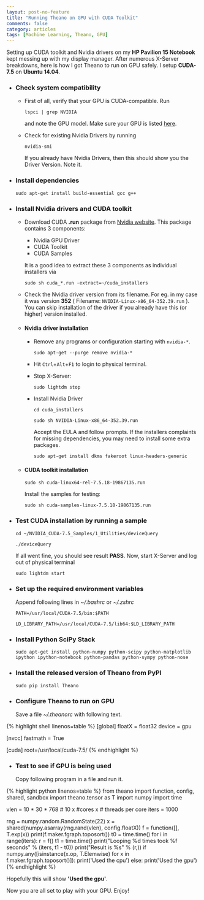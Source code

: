 ```yaml
---
layout: post-no-feature
title: "Running Theano on GPU with CUDA Toolkit"
comments: false
category: articles
tags: [Machine Learning, Theano, GPU]
---
```


Setting up CUDA toolkit and Nvidia drivers on my **HP Pavilion 15 Notebook** kept messing up with my display manager. After numerous X-Server breakdowns, here is how I got Theano to run on GPU safely. I setup **CUDA-7.5** on **Ubuntu 14.04**.

* ### Check system compatibility

	* First of all, verify that your GPU is CUDA-compatible. Run 
		
		```
		lspci | grep NVIDIA
		```

		and note the GPU model. Make sure your GPU is listed [here](https://developer.nvidia.com/cuda-gpus).

	* Check for existing Nvidia Drivers by running     	
		
		```
		nvidia-smi
		``` 
		
		If you already have Nvidia Drivers, then this should show you the Driver Version. Note it. 

* ### Install dependencies

	```
	sudo apt-get install build-essential gcc g++
	```

* ### Install Nvidia drivers and CUDA toolkit

	* Download CUDA **.run** package from [Nvidia website](https://developer.nvidia.com/cuda-downloads). This package contains 3 components:
		* Nvidia GPU Driver
		* CUDA Toolkit
		* CUDA Samples

		It is a good idea to extract these 3 components as individual installers via

		```
		sudo sh cuda_*.run -extract=~/cuda_installers
		```

	* Check the Nvidia driver version from its filename. For eg. in my case it was version **352** ( Filename: `NVIDIA-Linux-x86_64-352.39.run` ). You can skip installation of the driver if you already have this (or higher) version installed.

	* #### Nvidia driver installation
		* Remove any programs or configuration starting with `nvidia-*`.

			```
			sudo apt-get --purge remove nvidia-*
			```

		* Hit `Ctrl`+`Alt`+`F1` to login to physical terminal.

		* Stop X-Server:
			
			```
			sudo lightdm stop
			```

		* Install Nvidia Driver

			```
			cd cuda_installers
			```

			```
			sudo sh NVIDIA-Linux-x86_64-352.39.run
			``` 

			Accept the EULA and follow prompts. If the installers complaints for missing dependencies, you may need to install some extra packages.

			```
			sudo apt-get install dkms fakeroot linux-headers-generic
			``` 

	* #### CUDA toolkit installation

		```
		sudo sh cuda-linux64-rel-7.5.18-19867135.run
		```

		Install the samples for testing:

		```
		sudo sh cuda-samples-linux-7.5.18-19867135.run 
		```

* ### Test CUDA installation by running a sample

	```
	cd ~/NVIDIA_CUDA-7.5_Samples/1_Utilities/deviceQuery
	```

	```
	./deviceQuery
	```

	If all went fine, you should see result **PASS**. Now, start X-Server and log out of physical terminal

	```
	sudo lightdm start
	```

* ### Set up the required environment variables

	Append following lines in *~/.bashrc* or *~/.zshrc*

	```
	PATH=/usr/local/CUDA-7.5/bin:$PATH
	```

	```
	LD_LIBRARY_PATH=/usr/local/CUDA-7.5/lib64:$LD_LIBRARY_PATH
	```

* ### Install Python SciPy Stack

	```
	sudo apt-get install python-numpy python-scipy python-matplotlib ipython ipython-notebook python-pandas python-sympy python-nose
	```

* ### Install the released version of Theano from PyPI

	```
	sudo pip install Theano
	```

* ### Configure Theano to run on GPU

	Save a file *~/.theanorc* with following text.

{% highlight shell linenos=table %}
[global]
floatX = float32
device = gpu

[nvcc]
fastmath = True

[cuda]
root=/usr/local/cuda-7.5/
{% endhighlight %}

* ### Test to see if GPU is being used

	Copy following program in a file and run it.

{% highlight python linenos=table %}
from theano import function, config, shared, sandbox
import theano.tensor as T
import numpy
import time

vlen = 10 * 30 * 768  # 10 x #cores x # threads per core
iters = 1000

rng = numpy.random.RandomState(22)
x = shared(numpy.asarray(rng.rand(vlen), config.floatX))
f = function([], T.exp(x))
print(f.maker.fgraph.toposort())
t0 = time.time()
for i in range(iters):
r = f()
t1 = time.time()
print("Looping %d times took %f seconds" % (iters, t1 - t0))
print("Result is %s" % (r,))
if numpy.any([isinstance(x.op, T.Elemwise) 
for x in f.maker.fgraph.toposort()]):
print('Used the cpu')
else:
print('Used the gpu')
{% endhighlight %}

Hopefully this will show **'Used the gpu'**. 

Now you are all set to play with your GPU. Enjoy!